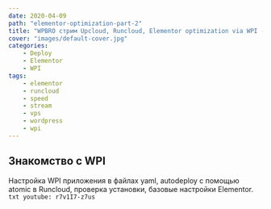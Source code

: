 ```yaml
---
date: 2020-04-09
path: "elementor-optimization-part-2"
title: "WPBRO стрим Upcloud, Runcloud, Elementor optimization via WPI - Часть 2"
cover: "images/default-cover.jpg"
categories: 
    - Deploy
    - Elementor
    - WPI
tags:
    - elementor
    - runcloud
    - speed
    - stream
    - vps
    - wordpress
    - wpi
---
```


## Знакомство с WPI
Настройка WPI приложения в файлах yaml,  autodeploy с помощью atomic в Runcloud, проверка установки, 
базовые настройки Elementor.
`txt
youtube: r7v1I7-z7us
`
